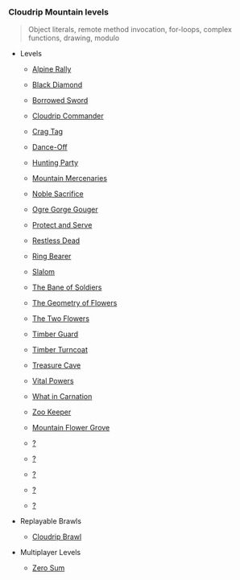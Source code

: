 ### Cloudrip Mountain levels

> Object literals, remote method invocation, for-loops, complex functions, drawing, modulo

+ Levels
    + [Alpine Rally](364-Alpine_Rally/)
    + [Black Diamond](360-Black_Diamond/)
    + [Borrowed Sword](388-Borrowed_Sword/)
    + [Cloudrip Commander](365-Cloudrip_Commander/)
    + [Crag Tag](358-Crag_Tag/)
    + [Dance-Off](363-Dance-Off/)
    + [Hunting Party](387-Hunting_Party/)
    + [Mountain Mercenaries](366-Mountain_Mercenaries/)
    + [Noble Sacrifice](384-Noble_Sacrifice/)
    + [Ogre Gorge Gouger](362-Ogre_Gorge_Gouger/)
    + [Protect and Serve](386-Protect_and_Serve/)
    + [Restless Dead](391-Restless_Dead/)
    + [Ring Bearer](390-Ring_Bearer/)
    + [Slalom](359-Slalom/)
    + [The Bane of Soldiers](385-The_Bane_of_Soldiers/)
    + [The Geometry of Flowers](393-The_Geometry_of_Flowers/)
    + [The Two Flowers](392-The_Two_Flowers/)
    + [Timber Guard](367-Timber_Guard/)
    + [Timber Turncoat](368-Timber_Turncoat/)
    + [Treasure Cave](361-Treasure_Cave/)
    + [Vital Powers](389-Vital_Powers/)
    + [What in Carnation](394-What_in_Carnation/)
    + [Zoo Keeper](383-Zoo_Keeper/)

    + [Mountain Flower Grove](395-Mountain_Flower_Grove/)
    + [?](396-/)
    + [?](397-/)
    + [?](398-/)
    + [?](399-/)
    + [?](400-/)

+ Replayable Brawls
    + [Cloudrip Brawl](369-Cloudrip_Brawl/)

+ Multiplayer Levels
    + [Zero Sum](382-Zero_Sum/)

